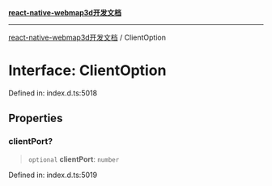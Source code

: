 [**react-native-webmap3d开发文档**](../README.md)

***

[react-native-webmap3d开发文档](../globals.md) / ClientOption

# Interface: ClientOption

Defined in: index.d.ts:5018

## Properties

### clientPort?

> `optional` **clientPort**: `number`

Defined in: index.d.ts:5019
